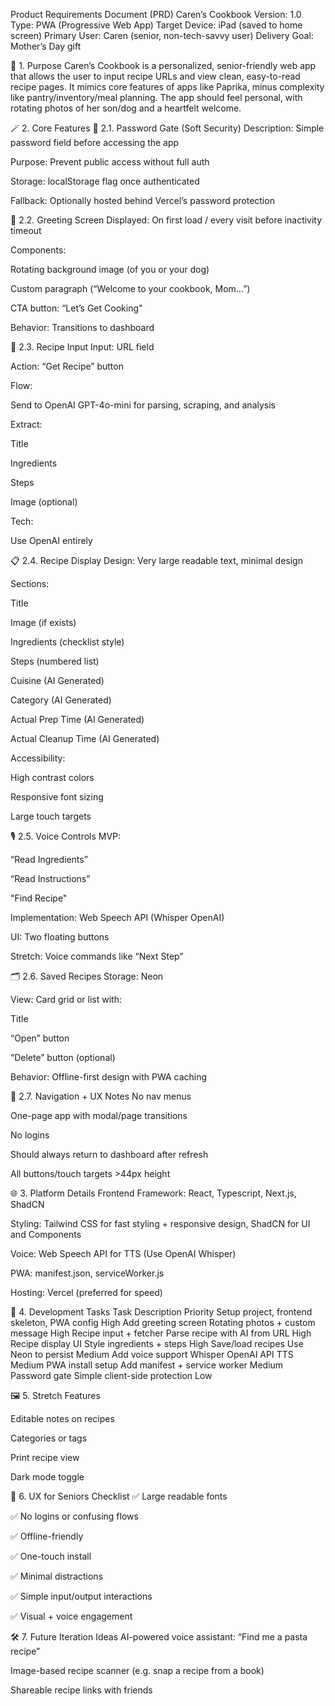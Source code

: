 Product Requirements Document (PRD)
Caren’s Cookbook
Version: 1.0
Type: PWA (Progressive Web App)
Target Device: iPad (saved to home screen)
Primary User: Caren (senior, non-tech-savvy user)
Delivery Goal: Mother’s Day gift

🥄 1. Purpose
Caren’s Cookbook is a personalized, senior-friendly web app that allows the user to input recipe URLs and view clean, easy-to-read recipe pages. It mimics core features of apps like Paprika, minus complexity like pantry/inventory/meal planning. The app should feel personal, with rotating photos of her son/dog and a heartfelt welcome.

🪄 2. Core Features
🔐 2.1. Password Gate (Soft Security)
Description: Simple password field before accessing the app

Purpose: Prevent public access without full auth

Storage: localStorage flag once authenticated

Fallback: Optionally hosted behind Vercel’s password protection

👋 2.2. Greeting Screen
Displayed: On first load / every visit before inactivity timeout

Components:

Rotating background image (of you or your dog)

Custom paragraph (“Welcome to your cookbook, Mom…”)

CTA button: “Let’s Get Cooking”

Behavior: Transitions to dashboard

🔎 2.3. Recipe Input
Input: URL field

Action: “Get Recipe” button

Flow:

Send to OpenAI GPT-4o-mini for parsing, scraping, and analysis

Extract:

Title

Ingredients

Steps

Image (optional)

Tech:

Use OpenAI entirely

📋 2.4. Recipe Display
Design: Very large readable text, minimal design

Sections:

Title

Image (if exists)

Ingredients (checklist style)

Steps (numbered list)

Cuisine (AI Generated)

Category (AI Generated)

Actual Prep Time (AI Generated)

Actual Cleanup Time (AI Generated)

Accessibility:

High contrast colors

Responsive font sizing

Large touch targets

🎙 2.5. Voice Controls
MVP:

“Read Ingredients”

“Read Instructions”

"Find Recipe"

Implementation: Web Speech API (Whisper OpenAI)

UI: Two floating buttons

Stretch: Voice commands like “Next Step”

🗂 2.6. Saved Recipes
Storage: Neon

View: Card grid or list with:

Title

“Open” button

“Delete” button (optional)

Behavior: Offline-first design with PWA caching

🧭 2.7. Navigation + UX Notes
No nav menus

One-page app with modal/page transitions

No logins

Should always return to dashboard after refresh

All buttons/touch targets >44px height

🌐 3. Platform Details
Frontend
Framework: React, Typescript, Next.js, ShadCN

Styling: Tailwind CSS for fast styling + responsive design, ShadCN for UI and Components

Voice: Web Speech API for TTS (Use OpenAI Whisper)

PWA: manifest.json, serviceWorker.js

Hosting: Vercel (preferred for speed)

🧪 4. Development Tasks
Task	Description	Priority
Setup project, frontend skeleton, PWA config	High
Add greeting screen	Rotating photos + custom message	High
Recipe input + fetcher	Parse recipe with AI from URL	High
Recipe display UI	Style ingredients + steps	High
Save/load recipes	Use Neon to persist	Medium
Add voice support	Whisper OpenAI API TTS	Medium
PWA install setup	Add manifest + service worker	Medium
Password gate	Simple client-side protection	Low

🖼 5. Stretch Features

Editable notes on recipes

Categories or tags

Print recipe view

Dark mode toggle

🧓 6. UX for Seniors Checklist
✅ Large readable fonts

✅ No logins or confusing flows

✅ Offline-friendly

✅ One-touch install

✅ Minimal distractions

✅ Simple input/output interactions

✅ Visual + voice engagement

🛠 7. Future Iteration Ideas
AI-powered voice assistant: “Find me a pasta recipe”

Image-based recipe scanner (e.g. snap a recipe from a book)

Shareable recipe links with friends